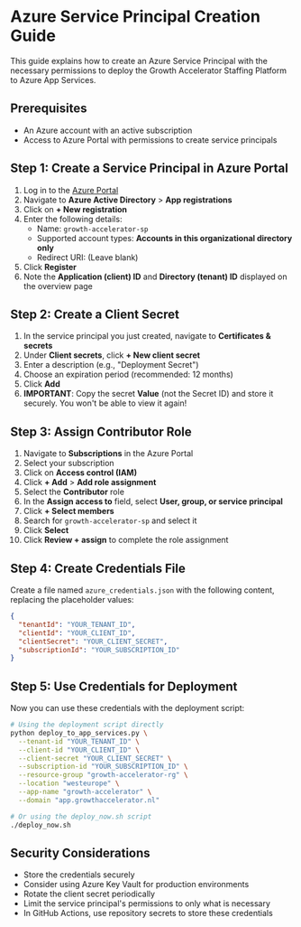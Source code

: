 # Azure Service Principal Creation Guide

This guide explains how to create an Azure Service Principal with the necessary permissions to deploy the Growth Accelerator Staffing Platform to Azure App Services.

## Prerequisites

- An Azure account with an active subscription
- Access to Azure Portal with permissions to create service principals

## Step 1: Create a Service Principal in Azure Portal

1. Log in to the [Azure Portal](https://portal.azure.com)
2. Navigate to **Azure Active Directory** > **App registrations**
3. Click on **+ New registration**
4. Enter the following details:
   - Name: `growth-accelerator-sp`
   - Supported account types: **Accounts in this organizational directory only**
   - Redirect URI: (Leave blank)
5. Click **Register**
6. Note the **Application (client) ID** and **Directory (tenant) ID** displayed on the overview page

## Step 2: Create a Client Secret

1. In the service principal you just created, navigate to **Certificates & secrets**
2. Under **Client secrets**, click **+ New client secret**
3. Enter a description (e.g., "Deployment Secret")
4. Choose an expiration period (recommended: 12 months)
5. Click **Add**
6. **IMPORTANT**: Copy the secret **Value** (not the Secret ID) and store it securely. You won't be able to view it again!

## Step 3: Assign Contributor Role

1. Navigate to **Subscriptions** in the Azure Portal
2. Select your subscription
3. Click on **Access control (IAM)**
4. Click **+ Add** > **Add role assignment**
5. Select the **Contributor** role
6. In the **Assign access to** field, select **User, group, or service principal**
7. Click **+ Select members**
8. Search for `growth-accelerator-sp` and select it
9. Click **Select**
10. Click **Review + assign** to complete the role assignment

## Step 4: Create Credentials File

Create a file named `azure_credentials.json` with the following content, replacing the placeholder values:

```json
{
  "tenantId": "YOUR_TENANT_ID",
  "clientId": "YOUR_CLIENT_ID",
  "clientSecret": "YOUR_CLIENT_SECRET",
  "subscriptionId": "YOUR_SUBSCRIPTION_ID"
}
```

## Step 5: Use Credentials for Deployment

Now you can use these credentials with the deployment script:

```bash
# Using the deployment script directly
python deploy_to_app_services.py \
  --tenant-id "YOUR_TENANT_ID" \
  --client-id "YOUR_CLIENT_ID" \
  --client-secret "YOUR_CLIENT_SECRET" \
  --subscription-id "YOUR_SUBSCRIPTION_ID" \
  --resource-group "growth-accelerator-rg" \
  --location "westeurope" \
  --app-name "growth-accelerator" \
  --domain "app.growthaccelerator.nl"

# Or using the deploy_now.sh script
./deploy_now.sh
```

## Security Considerations

- Store the credentials securely
- Consider using Azure Key Vault for production environments
- Rotate the client secret periodically
- Limit the service principal's permissions to only what is necessary
- In GitHub Actions, use repository secrets to store these credentials